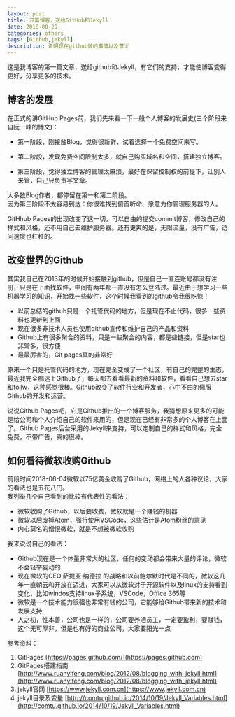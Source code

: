 ```yaml
---
layout: post
title: 开篇博客，送给GitHub和Jekyll
date: 2018-08-29
categories: others
tags: [Github,jekyll]
description: 说明现在github做的事情以及意义
---
```


这是我博客的第一篇文章，送给github和Jekyll，有它们的支持，才能使博客变得更好，分享更多的技术。

## 博客的发展  

在正式的讲GitHub Pages前，我们先来看一下一般个人博客的发展史(三个阶段来自阮一峰的博文)：  

* 第一阶段，刚接触Blog，觉得很新鲜，试着选择一个免费空间来写。

* 第二阶段，发现免费空间限制太多，就自己购买域名和空间，搭建独立博客。

* 第三阶段，觉得独立博客的管理太麻烦，最好在保留控制权的前提下，让别人来管，自己只负责写文章。

大多数Blog作者，都停留在第一和第二阶段。  
因为第三阶段不太容易到达：你很难找到俯首听命、愿意为你管理服务器的人。

GitHhub Pages的出现改变了这一切，可以自由的提交commit博客，修改自己的样式和风格，还不用自己去维护服务器。还有更爽的是，无限流量，没有广告，访问速度也杠杠的。

## 改变世界的Github

其实我自己在2013年的时候开始接触到github，但是自己一直连账号都没有注册，只是在上面找软件，中间有两年都一直没有怎么登陆过。最近由于想学习一些机器学习的知识，开始找一些软件，这个时候我看到的github令我很吃惊！

* 以前总结的github只是一个托管代码的地方，但是现在不止代码，很多一些资料也更新到上面
* 现在很多非技术人员也使用github宣传和维护自己的产品和资料
* Github上有很多聚合的资料，只是一些聚合的内容，都是些链接，但是star也非常多，很方便
* 最最厉害的，Git pages真的非常好

原来一个只是托管代码的地方，现在完全变成了一个社区，有自己的完整的生态，最近我完全痴迷上Github了，每天都去看看最新的资料和软件，看看自己想去star和follw，这种感觉很棒。Github改变了软件行业和开发者，心中不由的佩服Github的开发和运营。

说说Github Pages吧，它是Github推出的一个博客服务，我猜想原来更多的可能是给公司和个人介绍自己的软件来用的，但是现在已经有非常多的个人博客在上面了。Github Pages后台采用的Jekyll来支持，可以定制自己的样式和风格，完全免费，不带广告，真的很棒。

## 如何看待微软收购Github

前段时间2018-06-04微软以75亿美金收购了Github，网络上的人各种议论，大家的看法也是五花八门。  
我列举几个自己看到的比较有代表性的看法：

* 微软收购了Github，以后要收费，微软就是一个赚钱的机器
* 微软以后废掉Atom，强行使用VSCode，这些估计是Atom粉丝的意见
* 内心莫名的憎恨微软，就是不想被微软收购

我来说说自己的看法：

* Github现在是一个体量非常大的社区，任何的变动都会带来大量的评论，微软不会轻举妄动的
* 现在微软的CEO 萨提亚·纳德拉 的战略和以前鲍尔默时代是不同的，微软这几年一直朝云和开放在迈进，大家可以从微软对于开源软件以及linux的支持看到变化，比如windos支持linux子系统，VSCode，Office 365等
* 微软是一个技术能力很强也非常有钱的公司，它能够给Github带来新的技术和发展支持
* 人之初，性本善，公司也是一样的，公司要养活员工，一定要盈利，要赚钱，这个无可厚非，但是也有好的商业公司，大家要阳光一点  


参考资料：  

1. GitPages [https://pages.github.com/](https://pages.github.com)
2. GitPages搭建指南 [http://www.ruanyifeng.com/blog/2012/08/blogging_with_jekyll.html](http://www.ruanyifeng.com/blog/2012/08/blogging_with_jekyll.html)
3. jekyll官网 [https://www.jekyll.com.cn](https://www.jekyll.com.cn)
4. jekyll目录及变量 [http://comtu.github.io/2014/10/19/Jekyll_Variables.html](http://comtu.github.io/2014/10/19/Jekyll_Variables.html)